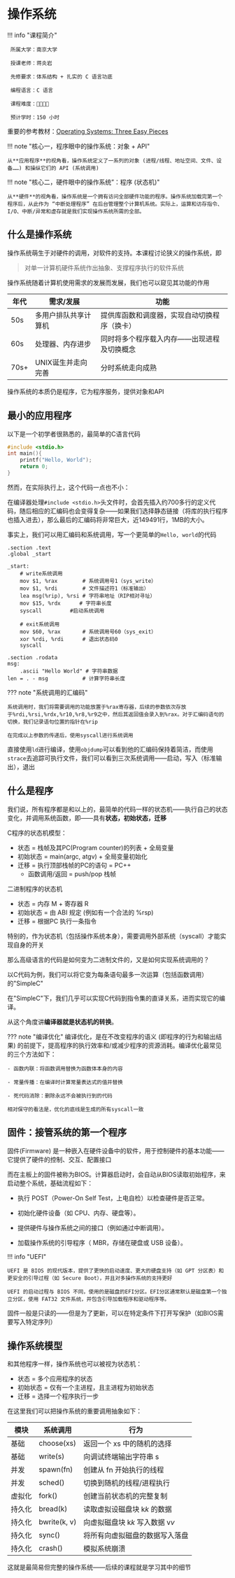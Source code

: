 # 操作系统

!!! info "课程简介"

     所属大学：南京大学
     
     授课老师：蒋炎岩
     
     先修要求：体系结构 + 扎实的 C 语言功底
     
     编程语言：C 语言
     
     课程难度：🌟🌟🌟🌟
     
     预计学时：150 小时

重要的参考教材：[Operating Systems: Three Easy Pieces](https://pages.cs.wisc.edu/~remzi/OSTEP/)





!!! note "核心一，程序眼中的操作系统：对象 + API"

    从**应用程序**的视角看，操作系统定义了一系列的对象 (进程/线程、地址空间、文件、设备……) 和操纵它们的 API (系统调用)

!!! note "核心二，硬件眼中的操作系统”：程序 (状态机)"

    从**硬件**的视角看，操作系统是一个拥有访问全部硬件功能的程序。操作系统加载完第一个程序后，从此作为 “中断处理程序” 在后台管理整个计算机系统。实际上，运算和访存指令、I/O、中断/异常和虚存就是我们实现操作系统所需的全部。



## 什么是操作系统

操作系统萌生于对硬件的调用，对软件的支持。本课程讨论狭义的操作系统，即

> 对单一计算机硬件系统作出抽象、支撑程序执行的软件系统

操作系统随着计算机使用需求的发展而发展，我们也可以窥见其功能的作用

| 年代 | 需求/发展            | 功能                                         |
| ---- | -------------------- | -------------------------------------------- |
| 50s  | 多用户排队共享计算机 | 提供库函数和调度器，实现自动切换程序（换卡） |
| 60s  | 处理器、内存进步     | 同时将多个程序载入内存——出现进程及切换概念   |
| 70s+ | UNIX诞生并走向完善   | 分时系统走向成熟                             |

操作系统的本质仍是程序，它为程序服务，提供对象和API



## 最小的应用程序

以下是一个初学者很熟悉的，最简单的C语言代码

```c
#include <stdio.h>
int main(){
    printf("Hello, World");
    return 0;
}
```

然而，在实际执行上，这个代码一点也不小：

在编译器处理`#include <stdio.h>`头文件时，会首先插入约700多行的定义代码，随后相应的汇编码也会变得复杂——如果我们选择静态链接（将库的执行程序也插入进去），那么最后的汇编码将非常巨大，近149491行，1MB的大小。

事实上，我们可以用汇编码和系统调用，写一个更简单的`Hello, world`的代码

```assembly
.section .text
.global _start

_start:
    # write系统调用
    mov $1, %rax        # 系统调用号1（sys_write）
    mov $1, %rdi        # 文件描述符1（标准输出）
    lea msg(%rip), %rsi # 字符串地址（RIP相对寻址）
    mov $15, %rdx      # 字符串长度
    syscall			#启动系统调用

    # exit系统调用
    mov $60, %rax       # 系统调用号60（sys_exit）
    xor %rdi, %rdi      # 退出状态码0
    syscall
	
.section .rodata
msg:
    .ascii "Hello World" # 字符串数据
len = . - msg           # 计算字符串长度
```

??? note "系统调用的汇编码"

	系统调用时，我们将需要调用的功能放置于%rax寄存器，后续的参数依次存放于%rdi,%rsi,%rdx,%r10,%r8,%r9之中，然后其返回值会录入到%rax。对于汇编码语句的切换，我们记录语句位置的指针在%rip
	
	在完成以上参数的传递后，使用syscall进行系统调用

直接使用`ld`进行编译，使用`objdump`可以看到他的汇编码保持着简洁，而使用`strace`去追踪可执行文件，我们可以看到三次系统调用——启动，写入（标准输出），退出

## 什么是程序

我们说，所有程序都是和以上的，最简单的代码一样的状态机——执行自己的状态变化，并调用系统函数，即——具有**状态，初始状态，迁移**

C程序的状态机模型：

- 状态 = 栈帧及其PC(Program counter)的列表 + 全局变量
- 初始状态 = main(argc, atgv) + 全局变量初始化
- 迁移 = 执行顶部栈帧的PC的语句 = PC++
	- 函数调用/返回 = push/pop 栈帧

二进制程序的状态机

- 状态 = 内存 M + 寄存器 R
- 初始状态 = 由 ABI 规定 (例如有一个合法的 %rsp)
- 迁移 = 根据PC 执行一条指令

特别的，作为状态机（包括操作系统本身），需要调用外部系统（syscall）才能实现自身的开关

那么高级语言的代码是如何变为二进制文件的，又是如何实现系统调用的？

以C代码为例，我们可以将它变为每条语句最多一次运算（包括函数调用）的"SimpleC"

在"SimpleC"下，我们几乎可以实现C代码到指令集的直译关系，进而实现它的编译。

从这个角度讲**编译器就是状态机的转换**。



??? note "编译优化"
	编译优化，是在不改变程序的语义 (即程序的行为和输出结果) 的前提下，提高程序的执行效率和/或减少程序的资源消耗。编译优化最常见的三个方法如下：

	- 函数内联：将函数调用替换为函数体本身的内容
	
	- 常量传播：在编译时计算常量表达式的值并替换
	
	- 死代码消除：删除永远不会被执行到的代码
	
	相对保守的看法是，优化的底线是生成的所有syscall一致



## 固件：接管系统的第一个程序

固件(Firmware) 是一种嵌入在硬件设备中的软件，用于控制硬件的基本功能——它提供了硬件的控制、交互、配置接口

而在主板上的固件被称为BIOS。计算器启动时，会自动从BIOS读取初始程序，来启动整个系统，基础流程如下：

- 执行 POST（Power-On Self Test，上电自检）以检查硬件是否正常。

- 初始化硬件设备（如 CPU、内存、硬盘等）。

- 提供硬件与操作系统之间的接口（例如通过中断调用）。

- 加载操作系统的引导程序（ MBR，存储在硬盘或 USB 设备）。

!!! info "UEFI"

	UEFI 是 BIOS 的现代版本，提供了更快的启动速度、更大的硬盘支持（如 GPT 分区表）和更安全的引导过程（如 Secure Boot），并且对多操作系统的支持更好	
	
	UEFI 的启动过程与 BIOS 不同，使用的是磁盘的EFI分区。EFI分区通常默认是磁盘第一个独立分区，使用 FAT32 文件系统，并包含引导加载程序和驱动程序等。


固件一般是只读的——但是为了更新，可以在特定条件下打开写保护（如BIOS需要写入特定序列）



## 操作系统模型

和其他程序一样，操作系统也可以被视为状态机：

- 状态 = 多个应用程序的状态
- 初始状态 = 仅有一个主进程，且主进程为初始状态
- 迁移 = 选择一个程序执行一步

在这里我们可以把操作系统的重要调用抽象如下：

| 模块   | 系统调用     | 行为                            |
| ------ | ------------ | ------------------------------- |
| 基础   | choose(xs)   | 返回一个 xs 中的随机的选择      |
| 基础   | write(s)     | 向调试终端输出字符串 s          |
| 并发   | spawn(fn)    | 创建从 fn 开始执行的线程        |
| 并发   | sched()      | 切换到随机的线程/进程执行       |
| 虚拟化 | fork()       | 创建当前状态机的完整复制        |
| 持久化 | bread(k)     | 读取虚拟设磁盘块 k*k* 的数据    |
| 持久化 | bwrite(k, v) | 向虚拟磁盘块 k*k* 写入数据 v*v* |
| 持久化 | sync()       | 将所有向虚拟磁盘的数据写入落盘  |
| 持久化 | crash()      | 模拟系统崩溃                    |

这就是最简易但完整的操作系统——后续的课程就是学习其中的细节

